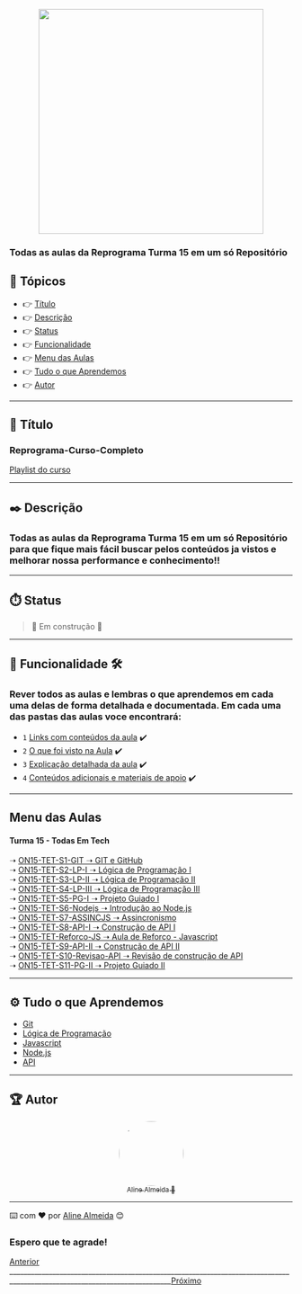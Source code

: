 <div align="center">

  [<img src="https://images.typeform.com/images/vaUz6jYB6fbw/image/default" width=400>](https://www.reprograma.com.br) 

</div>

### Todas as aulas da Reprograma Turma 15 em um só Repositório

## 🏁 Tópicos
 
  * 👉 [Título](#📌-título)
  * 👉 [Descrição](#✒️-descrição)
  * 👉 [Status](#⏱️-status)
  * 👉 [Funcionalidade](#🔨-funcionalidade-🛠️)
  * 👉 [Menu das Aulas](#menu-das-aulas)
  * 👉 [Tudo o que Aprendemos](#⚙️-tudo-o-que-aprendemos)
  * 👉 [Autor](#🏆-autor)

___

## 📌 Título

### Reprograma-Curso-Completo
[Playlist do curso](https://www.youtube.com/playlist?list=PLymAQGA_lVagCUqYtEgogYohW4KJil1Qw)

___
## ✒️ Descrição

### Todas as aulas da Reprograma Turma 15 em um só Repositório para que fique mais fácil buscar pelos conteúdos ja vistos e melhorar nossa performance e conhecimento!!

___
## ⏱️ Status

>  🚧 Em construção 🚧

___
## 🔨 Funcionalidade 🛠️
### Rever todos as aulas e lembras o que aprendemos em cada uma delas de forma detalhada e documentada. Em cada uma das pastas das aulas voce encontrará:

- `1` [Links com conteúdos da aula](link)  ✔️
- `2` [O que foi visto na Aula](link) ✔️
- `3` [Explicação detalhada da aula](link) ✔️
- `4` [Conteúdos adicionais e materiais de apoio](link) ✔️
___

## Menu das Aulas  
  <div>
    <h4>Turma 15 - Todas Em Tech</h4>
    ➝ <a href="https://github.com/AlineAlmeida85/Reprograma-Curso-Completo/tree/main/Aulas/ON15-TET-S1-GIT" target="blank">ON15-TET-S1-GIT ➝ GIT e GitHub</a><br/>
    ➝ <a href="https://github.com/AlineAlmeida85/Reprograma-Curso-Completo/tree/main/Aulas/ON15-TET-S2-LP-I">ON15-TET-S2-LP-I ➝ Lógica de Programação I</a><br/>
    ➝ <a href="https://github.com/AlineAlmeida85/Reprograma-Curso-Completo/tree/main/Aulas/ON15-TET-S3-LP-II">ON15-TET-S3-LP-II ➝ Lógica de Programação II</a><br/>
    ➝ <a href="https://github.com/AlineAlmeida85/Reprograma-Curso-Completo/tree/main/Aulas/ON15-TET-S4-LP-III">ON15-TET-S4-LP-III ➝ Lógica de Programação III</a><br/>
    ➝ <a href="https://github.com/AlineAlmeida85/Reprograma-Curso-Completo/tree/main/Aulas/ON15-TET-S5-PG-I">ON15-TET-S5-PG-I ➝ Projeto Guiado I</a><br/> 
    ➝ <a href="https://github.com/AlineAlmeida85/Reprograma-Curso-Completo/tree/main/Aulas/ON15-TET-S6-Nodejs">ON15-TET-S6-Nodejs ➝ Introdução ao Node.js</a><br/> 
    ➝ <a href="https://github.com/AlineAlmeida85/Reprograma-Curso-Completo/tree/main/Aulas/ON15-TET-S7-ASSINCJS">ON15-TET-S7-ASSINCJS ➝ Assincronismo</a><br/> 
    ➝ <a href="https://github.com/AlineAlmeida85/Reprograma-Curso-Completo/tree/main/Aulas/ON15-TET-S8-API-I">ON15-TET-S8-API-I ➝ Construção de API I</a><br/>
    ➝ <a href="https://github.com/AlineAlmeida85/Reprograma-Curso-Completo/tree/main/Aulas/ON15-TET-Reforco-JS">ON15-TET-Reforco-JS ➝ Aula de Reforço - Javascript</a><br/>
    ➝ <a href="https://github.com/AlineAlmeida85/Reprograma-Curso-Completo/tree/main/Aulas/ON15-TET-S9-API-II">ON15-TET-S9-API-II ➝ Construção de API II</a><br/>  
    ➝ <a href="https://github.com/AlineAlmeida85/Reprograma-Curso-Completo/tree/main/Aulas/ON15-TET-S10-Revisao-API">ON15-TET-S10-Revisao-API ➝ Revisão de construção de API</a><br/> 
    ➝ <a href="https://github.com/AlineAlmeida85/Reprograma-Curso-Completo/tree/main/Aulas/ON15-TET-S11-PG-II">ON15-TET-S11-PG-II ➝ Projeto Guiado II</a><br/>      
  </div>

___
## ⚙️ Tudo o que Aprendemos

- [Git](link)
- [Lógica de Programação](link)
- [Javascript](link)
- [Node.js](link)
- [API](link)

___
## 🏆 Autor 
<div align="center">

  [<img src="https://avatars.githubusercontent.com/u/99259131?v=4" width=115 style=border-radius:50%><br><sub>Aline Almeida 💝</sub>](https://github.com/AlineAlmeida85) 

</div>

___
⌨️ com ❤️ por [Aline Almeida](https://github.com/AlineAlmeida85) 😊

### Espero que te agrade! 


[Anterior](https://www.youtube.com/watch?v=prpiYJLRWOM&list=PLymAQGA_lVagCUqYtEgogYohW4KJil1Qw&index=27) ___________________________________________________________________________________________________________________________[Próximo](https://www.youtube.com/watch?v=prpiYJLRWOM&list=PLymAQGA_lVagCUqYtEgogYohW4KJil1Qw&index=27)


